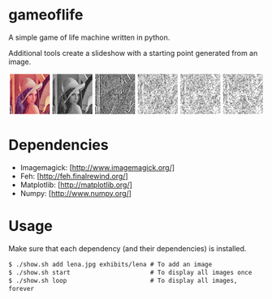 gameoflife
==========

A simple game of life machine written in python.

Additional tools create a slideshow with a starting point generated from an image.

![An example of the slideshow](/montage.png)

Dependencies
=============

  * Imagemagick: [http://www.imagemagick.org/]
  * Feh: [http://feh.finalrewind.org/]
  * Matplotlib: [http://matplotlib.org/]
  * Numpy: [http://www.numpy.org/]

Usage
======

Make sure that each dependency (and their dependencies) is installed.

```
$ ./show.sh add lena.jpg exhibits/lena # To add an image
$ ./show.sh start                      # To display all images once
$ ./show.sh loop                       # To display all images, forever
```
